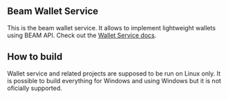 ## Beam Wallet Service

This is the beam wallet service. It allows to implement lightweight wallets using BEAM API.
Check out the [Wallet Service docs](https://github.com/BeamMW/beam/wiki/Wallet-Service).

## How to build

Wallet service and related projects are supposed to be run on Linux only. It is possible to build everything for Windows and using Windows but it is not oficially supported.
